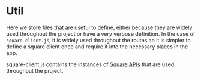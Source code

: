 # Util


Here we store files that are useful to define, either because they are widely used throughout the project or have a very verbose definition. In the case of `square-client.js`, it is widely used throughout the routes an it is simpler to define a square client once and require it into the necessary places in the app.

square-client.js contains the instances of [Square APIs](https://developer.squareup.com/docs/) that are used throughout the project.